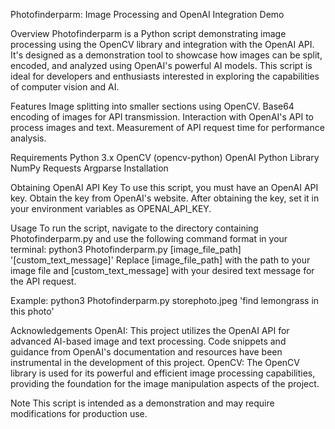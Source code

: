 Photofinderparm: Image Processing and OpenAI Integration Demo

Overview
Photofinderparm is a Python script demonstrating image processing using the OpenCV library and integration with the OpenAI API. It's designed as a demonstration tool to showcase how images can be split, encoded, and analyzed using OpenAI's powerful AI models. This script is ideal for developers and enthusiasts interested in exploring the capabilities of computer vision and AI.

Features
Image splitting into smaller sections using OpenCV.
Base64 encoding of images for API transmission.
Interaction with OpenAI's API to process images and text.
Measurement of API request time for performance analysis.

Requirements
Python 3.x
OpenCV (opencv-python)
OpenAI Python Library
NumPy
Requests
Argparse
Installation

Obtaining OpenAI API Key
To use this script, you must have an OpenAI API key. Obtain the key from OpenAI's website. After obtaining the key, set it in your environment variables as OPENAI_API_KEY.

Usage
To run the script, navigate to the directory containing Photofinderparm.py and use the following command format in your terminal:
python3 Photofinderparm.py [image_file_path] '[custom_text_message]'
Replace [image_file_path] with the path to your image file and [custom_text_message] with your desired text message for the API request.

Example:
python3 Photofinderparm.py storephoto.jpeg 'find lemongrass in this photo'

Acknowledgements
OpenAI: This project utilizes the OpenAI API for advanced AI-based image and text processing. Code snippets and guidance from OpenAI's documentation and resources have been instrumental in the development of this project.
OpenCV: The OpenCV library is used for its powerful and efficient image processing capabilities, providing the foundation for the image manipulation aspects of the project.

Note
This script is intended as a demonstration and may require modifications for production use.
